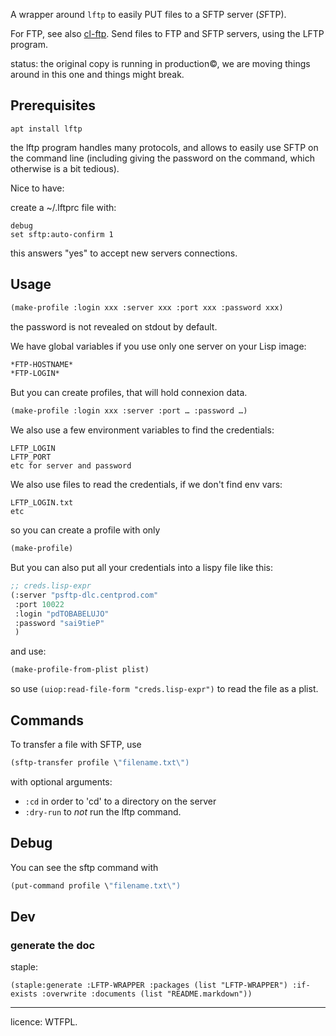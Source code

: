 
A wrapper around `lftp` to easily PUT files to a SFTP server (*S*FTP).

For FTP, see also [cl-ftp](https://github.com/pinterface/cl-ftp).
Send files to FTP and SFTP servers, using the LFTP program.

status: the original copy is running in production©, we are moving things around in this one and things might break.

## Prerequisites

    apt install lftp

the lftp program handles many protocols, and allows to easily use SFTP on the command line (including giving the password on the command, which otherwise is a bit tedious).

Nice to have:

create a ~/.lftprc file with:

```
debug
set sftp:auto-confirm 1
```

this answers \"yes\" to accept new servers connections.

## Usage

~~~lisp
(make-profile :login xxx :server xxx :port xxx :password xxx)
~~~

the password is not revealed on stdout by default.

We have global variables if you use only one server on your Lisp image:

~~~lisp
*FTP-HOSTNAME*
*FTP-LOGIN*
~~~

But you can create profiles, that will hold connexion data.

~~~lisp
(make-profile :login xxx :server :port … :password …)
~~~

We also use a few environment variables to find the credentials:

    LFTP_LOGIN
    LFTP_PORT
    etc for server and password

We also use files to read the credentials, if we don't find env vars:

    LFTP_LOGIN.txt
    etc

so you can create a profile with only

~~~lisp
(make-profile)
~~~

But you can also put all your credentials into a lispy file like this:

```lisp
;; creds.lisp-expr
(:server "psftp-dlc.centprod.com"
 :port 10022
 :login "pdTOBABELUJO"
 :password "sai9tieP"
 )
```

and use:

~~~lisp
(make-profile-from-plist plist)
~~~

so use `(uiop:read-file-form "creds.lisp-expr")` to read the file as a plist.

## Commands

To transfer a file with SFTP, use

~~~lisp
(sftp-transfer profile \"filename.txt\")
~~~

with optional arguments:

- `:cd` in order to 'cd' to a directory on the server
- `:dry-run` to *not* run the lftp command.

## Debug

You can see the sftp command with

~~~lisp
(put-command profile \"filename.txt\")
~~~


## Dev
### generate the doc

staple:

    (staple:generate :LFTP-WRAPPER :packages (list "LFTP-WRAPPER") :if-exists :overwrite :documents (list "README.markdown"))

---

licence: WTFPL.
